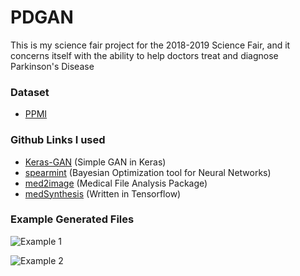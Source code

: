 # PDGAN

This is my science fair project for the 2018-2019 Science Fair, and it concerns itself with the ability to help doctors treat and diagnose Parkinson's Disease

### Dataset
* [PPMI](https://ida.loni.usc.edu/login.jsp?project=PPMI)

### Github Links I used
* [Keras-GAN](https://github.com/eriklindernoren/Keras-GAN) (Simple GAN in Keras)
* [spearmint](https://github.com/JasperSnoek/spearmint) (Bayesian Optimization tool for Neural Networks)
* [med2image](https://github.com/FNNDSC/med2image) (Medical File Analysis Package)
* [medSynthesis](https://github.com/ginobilinie/medSynthesis) (Written in Tensorflow)

### Example Generated Files
![Example 1](Gen1.gif)

![Example 2](Gen2.gif)
